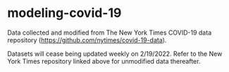 # modeling-covid-19
Data collected and modified from The New York Times COVID-19 data repository (https://github.com/nytimes/covid-19-data).

Datasets will cease being updated weekly on 2/19/2022. Refer to the New York Times repository linked above for unmodified data thereafter.
